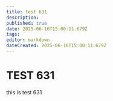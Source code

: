 ```yaml
---
title: test 631
description: 
published: true
date: 2025-06-16T15:00:11.679Z
tags: 
editor: markdown
dateCreated: 2025-06-16T15:00:11.679Z
---
```


# TEST 631
this is test 631
